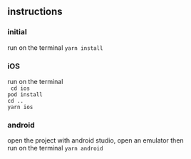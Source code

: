 ## instructions

### initial
run on the terminal  `yarn install`

### iOS
run on the terminal  
<code>
cd ios
<br>pod install
<br>cd ..
<br>yarn ios</code>


### android
open the project with android studio, open an emulator then  
run on the terminal  `yarn android`

